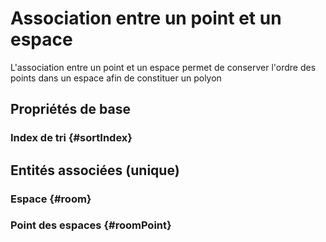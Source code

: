 <!--- THIS FILE IS GENERATED PLEASE DO NOT EDIT IT DIRECTLY --->
# Association entre un point et un espace

L'association entre un point et un espace permet de conserver l'ordre des points dans un espace afin de constituer un polyon

## Propriétés de base

### Index de tri {#sortIndex}
        


## Entités associées (unique)

### Espace {#room}
        

### Point des espaces {#roomPoint}
        





